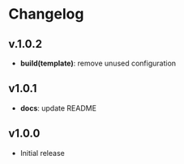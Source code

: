 # Changelog

## v.1.0.2

- **build(template)**: remove unused configuration

## v1.0.1

- **docs**: update README

## v1.0.0

- Initial release
